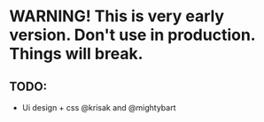 # WARNING! This is very early version. Don't use in production. Things will break.

## TODO:
- Ui design + css @krisak and @mightybart